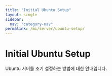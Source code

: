 ```yaml
---
title: "Initial Ubuntu Setup"
layout: single
sidebar:
  nav: "category-nav"
permalink: /mi/server/ubuntu-setup/
---
```


# Initial Ubuntu Setup

Ubuntu 서버를 초기 설정하는 방법에 대한 안내입니다.
